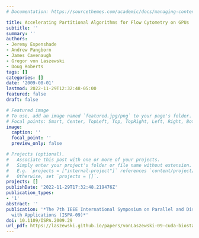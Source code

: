 ```yaml
---
# Documentation: https://sourcethemes.com/academic/docs/managing-content/

title: Accelerating Partitional Algorithms for Flow Cytometry on GPUs
subtitle: ''
summary: ''
authors:
- Jeremy Espenshade
- Andrew Pangborn
- James Cavenaugh
- Gregor von Laszewski
- Doug Roberts
tags: []
categories: []
date: '2009-08-01'
lastmod: 2022-11-29T12:32:48-05:00
featured: false
draft: false

# Featured image
# To use, add an image named `featured.jpg/png` to your page's folder.
# Focal points: Smart, Center, TopLeft, Top, TopRight, Left, Right, BottomLeft, Bottom, BottomRight.
image:
  caption: ''
  focal_point: ''
  preview_only: false

# Projects (optional).
#   Associate this post with one or more of your projects.
#   Simply enter your project's folder or file name without extension.
#   E.g. `projects = ["internal-project"]` references `content/project/deep-learning/index.md`.
#   Otherwise, set `projects = []`.
projects: []
publishDate: '2022-11-29T17:32:48.219476Z'
publication_types:
- '1'
abstract: ''
publication: '*The 7th IEEE International Symposium on Parallel and Distributed Processing
  with Applications (ISPA-09)*'
doi: 10.1109/ISPA.2009.29
url_pdf: https://laszewski.github.io/papers/vonLaszewski-09-cuda-biostat-ispa.pdf
---
```

